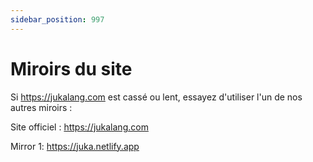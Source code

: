 ```yaml
---
sidebar_position: 997
---
```


# Miroirs du site

Si https://jukalang.com est cassé ou lent, essayez d'utiliser l'un de nos autres miroirs :

Site officiel : https://jukalang.com

Mirror 1: https://juka.netlify.app
